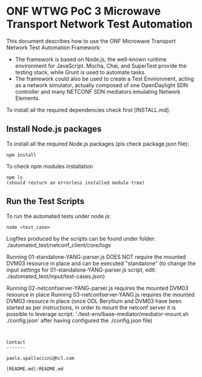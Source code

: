 ONF WTWG PoC 3 Microwave Transport Network Test Automation
==============================================

This document describes how to use the ONF Microwave Transport Network Test
Automation Framework:
  - The framework is based on Node.js, the well-known runtime environment for
    JavaScript. Mocha, Chai, and SuperTest provide the testing stack, while
    Grunt is used to automate tasks.
  - The framework could also be used to create a Test Environment, acting as a
    network simulator, actually composed of one OpenDaylight SDN controller
    and many NETCONF SDN mediators emulating Network Elements.

To install all the required dependencies check first [INSTALL.md].

Install Node.js packages
------------------------

To install all the required Node.js packages (pls check package.json file):

```
npm install
```


To check npm modules installation

```
npm ls
(should resturn an errorless installed module tree)
```

Run the Test Scripts
----------------------------------

To run the automated tests under node js:

```
node <test_case>
```

Logfiles produced by the scripts can be found under folder: ./automated_test/netconf_client/core/logs


Running 01-standalone-YANG-parser.js DOES NOT require the mounted DVM03 resource in place and can be executed "standalone"
(to change the input settings for 01-standalone-YANG-parser.js script, edit: ./automated_test/input/test-cases.json)

Running 02-netconfserver-YANG-parser.js requires the mounted DVM03 resource in place
Running 03-netconfserver-YANG.js requires the mounted DVM03 resource in place
(once ODL Beryllium and DVM03 have been started as per instructions, in order to mount the netconf server it is possible to leverage script: './test-env/base-mediator/mediator-mount.sh ./config.json' after having configured the ./config.json file)

```


Contact
-------

paolo.spallaccini@hcl.com

[README.md]:README.md

